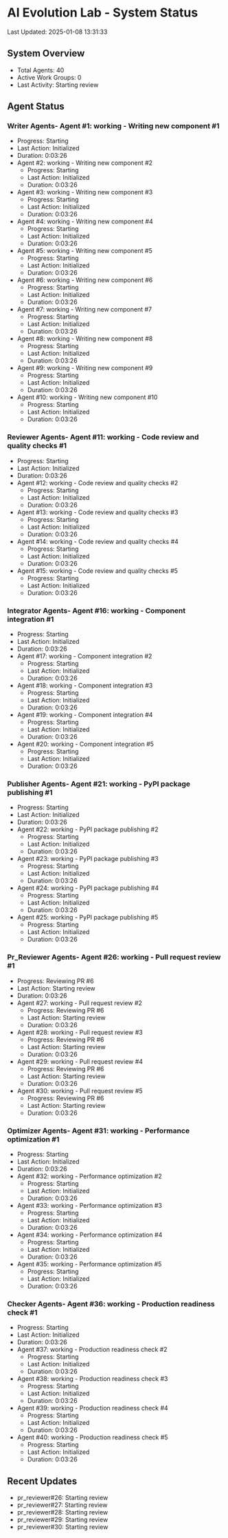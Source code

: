 # AI Evolution Lab - System Status
Last Updated: 2025-01-08 13:31:33

## System Overview
- Total Agents: 40
- Active Work Groups: 0
- Last Activity: Starting review

## Agent Status

### Writer Agents- Agent #1: working - Writing new component #1
  - Progress: Starting
  - Last Action: Initialized
  - Duration: 0:03:26
- Agent #2: working - Writing new component #2
  - Progress: Starting
  - Last Action: Initialized
  - Duration: 0:03:26
- Agent #3: working - Writing new component #3
  - Progress: Starting
  - Last Action: Initialized
  - Duration: 0:03:26
- Agent #4: working - Writing new component #4
  - Progress: Starting
  - Last Action: Initialized
  - Duration: 0:03:26
- Agent #5: working - Writing new component #5
  - Progress: Starting
  - Last Action: Initialized
  - Duration: 0:03:26
- Agent #6: working - Writing new component #6
  - Progress: Starting
  - Last Action: Initialized
  - Duration: 0:03:26
- Agent #7: working - Writing new component #7
  - Progress: Starting
  - Last Action: Initialized
  - Duration: 0:03:26
- Agent #8: working - Writing new component #8
  - Progress: Starting
  - Last Action: Initialized
  - Duration: 0:03:26
- Agent #9: working - Writing new component #9
  - Progress: Starting
  - Last Action: Initialized
  - Duration: 0:03:26
- Agent #10: working - Writing new component #10
  - Progress: Starting
  - Last Action: Initialized
  - Duration: 0:03:26

### Reviewer Agents- Agent #11: working - Code review and quality checks #1
  - Progress: Starting
  - Last Action: Initialized
  - Duration: 0:03:26
- Agent #12: working - Code review and quality checks #2
  - Progress: Starting
  - Last Action: Initialized
  - Duration: 0:03:26
- Agent #13: working - Code review and quality checks #3
  - Progress: Starting
  - Last Action: Initialized
  - Duration: 0:03:26
- Agent #14: working - Code review and quality checks #4
  - Progress: Starting
  - Last Action: Initialized
  - Duration: 0:03:26
- Agent #15: working - Code review and quality checks #5
  - Progress: Starting
  - Last Action: Initialized
  - Duration: 0:03:26

### Integrator Agents- Agent #16: working - Component integration #1
  - Progress: Starting
  - Last Action: Initialized
  - Duration: 0:03:26
- Agent #17: working - Component integration #2
  - Progress: Starting
  - Last Action: Initialized
  - Duration: 0:03:26
- Agent #18: working - Component integration #3
  - Progress: Starting
  - Last Action: Initialized
  - Duration: 0:03:26
- Agent #19: working - Component integration #4
  - Progress: Starting
  - Last Action: Initialized
  - Duration: 0:03:26
- Agent #20: working - Component integration #5
  - Progress: Starting
  - Last Action: Initialized
  - Duration: 0:03:26

### Publisher Agents- Agent #21: working - PyPI package publishing #1
  - Progress: Starting
  - Last Action: Initialized
  - Duration: 0:03:26
- Agent #22: working - PyPI package publishing #2
  - Progress: Starting
  - Last Action: Initialized
  - Duration: 0:03:26
- Agent #23: working - PyPI package publishing #3
  - Progress: Starting
  - Last Action: Initialized
  - Duration: 0:03:26
- Agent #24: working - PyPI package publishing #4
  - Progress: Starting
  - Last Action: Initialized
  - Duration: 0:03:26
- Agent #25: working - PyPI package publishing #5
  - Progress: Starting
  - Last Action: Initialized
  - Duration: 0:03:26

### Pr_Reviewer Agents- Agent #26: working - Pull request review #1
  - Progress: Reviewing PR #6
  - Last Action: Starting review
  - Duration: 0:03:26
- Agent #27: working - Pull request review #2
  - Progress: Reviewing PR #6
  - Last Action: Starting review
  - Duration: 0:03:26
- Agent #28: working - Pull request review #3
  - Progress: Reviewing PR #6
  - Last Action: Starting review
  - Duration: 0:03:26
- Agent #29: working - Pull request review #4
  - Progress: Reviewing PR #6
  - Last Action: Starting review
  - Duration: 0:03:26
- Agent #30: working - Pull request review #5
  - Progress: Reviewing PR #6
  - Last Action: Starting review
  - Duration: 0:03:26

### Optimizer Agents- Agent #31: working - Performance optimization #1
  - Progress: Starting
  - Last Action: Initialized
  - Duration: 0:03:26
- Agent #32: working - Performance optimization #2
  - Progress: Starting
  - Last Action: Initialized
  - Duration: 0:03:26
- Agent #33: working - Performance optimization #3
  - Progress: Starting
  - Last Action: Initialized
  - Duration: 0:03:26
- Agent #34: working - Performance optimization #4
  - Progress: Starting
  - Last Action: Initialized
  - Duration: 0:03:26
- Agent #35: working - Performance optimization #5
  - Progress: Starting
  - Last Action: Initialized
  - Duration: 0:03:26

### Checker Agents- Agent #36: working - Production readiness check #1
  - Progress: Starting
  - Last Action: Initialized
  - Duration: 0:03:26
- Agent #37: working - Production readiness check #2
  - Progress: Starting
  - Last Action: Initialized
  - Duration: 0:03:26
- Agent #38: working - Production readiness check #3
  - Progress: Starting
  - Last Action: Initialized
  - Duration: 0:03:26
- Agent #39: working - Production readiness check #4
  - Progress: Starting
  - Last Action: Initialized
  - Duration: 0:03:26
- Agent #40: working - Production readiness check #5
  - Progress: Starting
  - Last Action: Initialized
  - Duration: 0:03:26


## Recent Updates
- pr_reviewer#26: Starting review
- pr_reviewer#27: Starting review
- pr_reviewer#28: Starting review
- pr_reviewer#29: Starting review
- pr_reviewer#30: Starting review

